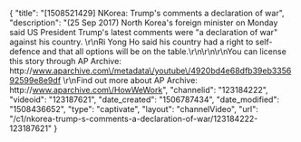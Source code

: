 {
    "title": "[1508521429] NKorea: Trump's comments a declaration of war",
    "description": "(25 Sep 2017) North Korea's foreign minister on Monday said US President Trump's latest comments were \"a declaration of war\" against his country. \r\nRi Yong Ho said his country had a right to self-defence and that all options will be on the table.\r\n\r\n\r\nYou can license this story through AP Archive: http:\/\/www.aparchive.com\/metadata\/youtube\/4920bd4e68dfb39eb335692599e8e9df \r\nFind out more about AP Archive: http:\/\/www.aparchive.com\/HowWeWork",
    "channelid": "123184222",
    "videoid": "123187621",
    "date_created": "1506787434",
    "date_modified": "1508436652",
    "type": "captivate",
    "layout": "channelVideo",
    "url": "\/c1\/nkorea-trump-s-comments-a-declaration-of-war\/123184222-123187621"
}